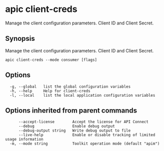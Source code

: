 # apic client-creds

Manage the client configuration parameters. Client ID and Client Secret.

## Synopsis

Manage the client configuration parameters. Client ID and Client Secret.

```
apic client-creds --mode consumer [flags]
```

## Options

```
  -g, --global   list the global configuration variables
  -h, --help     Help for client-creds
  -l, --local    list the local application configuration variables
```

## Options inherited from parent commands

```
      --accept-license        Accept the license for API Connect
      --debug                 Enable debug output
      --debug-output string   Write debug output to file
      --live-help             Enable or disable tracking of limited usage information
  -m, --mode string           Toolkit operation mode (default "apim")
```
